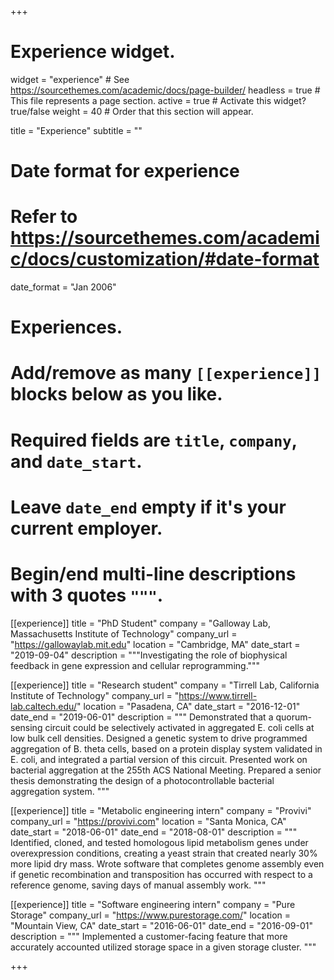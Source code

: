 +++
# Experience widget.
widget = "experience"  # See https://sourcethemes.com/academic/docs/page-builder/
headless = true  # This file represents a page section.
active = true  # Activate this widget? true/false
weight = 40  # Order that this section will appear.

title = "Experience"
subtitle = ""

# Date format for experience
#   Refer to https://sourcethemes.com/academic/docs/customization/#date-format
date_format = "Jan 2006"

# Experiences.
#   Add/remove as many `[[experience]]` blocks below as you like.
#   Required fields are `title`, `company`, and `date_start`.
#   Leave `date_end` empty if it's your current employer.
#   Begin/end multi-line descriptions with 3 quotes `"""`.
[[experience]]
  title = "PhD Student"
  company = "Galloway Lab, Massachusetts Institute of Technology"
  company_url = "https://gallowaylab.mit.edu"
  location = "Cambridge, MA"
  date_start = "2019-09-04"
  description = """Investigating the role of biophysical feedback in gene expression and cellular reprogramming."""

[[experience]]
  title = "Research student"
  company = "Tirrell Lab, California Institute of Technology"
  company_url = "https://www.tirrell-lab.caltech.edu/"
  location = "Pasadena, CA"
  date_start = "2016-12-01"
  date_end = "2019-06-01"
  description = """
  Demonstrated that a quorum-sensing circuit could be selectively activated in aggregated E. coli cells at low bulk cell densities.
  Designed a genetic system to drive programmed aggregation of B. theta cells, based on a protein display system validated in E. coli, and integrated a partial version of this circuit. 
  Presented work on bacterial aggregation at the 255th ACS National Meeting.
  Prepared a senior thesis demonstrating the design of a photocontrollable bacterial aggregation system.
  """

[[experience]]
  title = "Metabolic engineering intern"
  company = "Provivi"
  company_url = "https://provivi.com"
  location = "Santa Monica, CA"
  date_start = "2018-06-01"
  date_end = "2018-08-01"
  description = """
  Identified, cloned, and tested homologous lipid metabolism genes under overexpression conditions, creating a yeast strain that created nearly 30% more lipid dry mass.
  Wrote software that completes genome assembly even if genetic recombination and transposition has occurred with respect to a reference genome, saving days of manual assembly work. 
  """
  
[[experience]]
  title = "Software engineering intern"
  company = "Pure Storage"
  company_url = "https://www.purestorage.com/"
  location = "Mountain View, CA"
  date_start = "2016-06-01"
  date_end = "2016-09-01"
  description = """
  Implemented a customer-facing feature that more accurately accounted utilized storage space in a given storage cluster.
  """
  

+++
